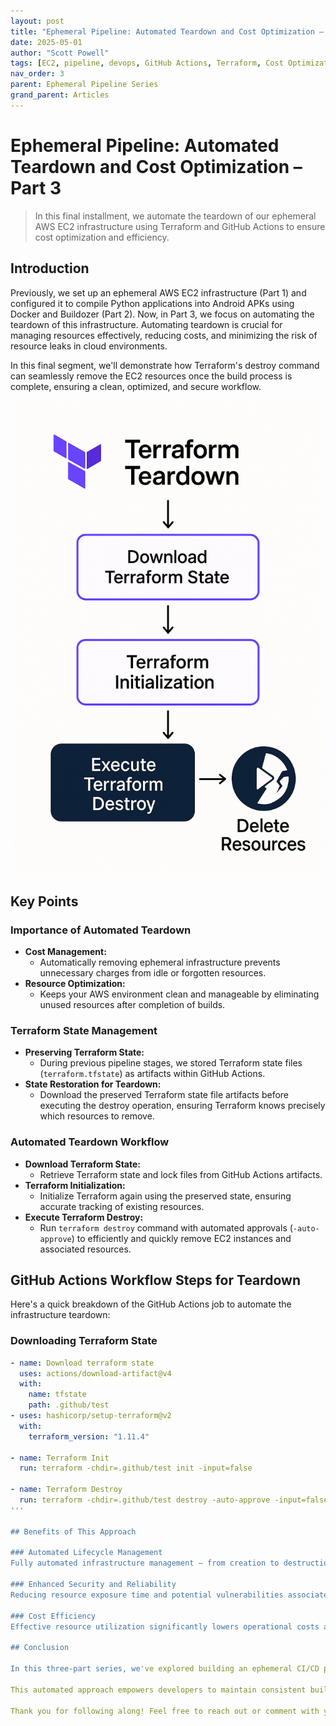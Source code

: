 ```yaml
---
layout: post
title: "Ephemeral Pipeline: Automated Teardown and Cost Optimization – Part 3"
date: 2025-05-01
author: "Scott Powell"
tags: [EC2, pipeline, devops, GitHub Actions, Terraform, Cost Optimization]
nav_order: 3
parent: Ephemeral Pipeline Series
grand_parent: Articles
---
```


# Ephemeral Pipeline: Automated Teardown and Cost Optimization – Part 3

> In this final installment, we automate the teardown of our ephemeral AWS EC2 infrastructure using Terraform and GitHub Actions to ensure cost optimization and efficiency.

## Introduction

Previously, we set up an ephemeral AWS EC2 infrastructure (Part 1) and configured it to compile Python applications into Android APKs using Docker and Buildozer (Part 2). Now, in Part 3, we focus on automating the teardown of this infrastructure. Automating teardown is crucial for managing resources effectively, reducing costs, and minimizing the risk of resource leaks in cloud environments.

In this final segment, we'll demonstrate how Terraform's destroy command can seamlessly remove the EC2 resources once the build process is complete, ensuring a clean, optimized, and secure workflow.

![Terraform Teardown Flow](../pic/python_to_APK_part3.png)

## Key Points

### Importance of Automated Teardown

- **Cost Management:**
  - Automatically removing ephemeral infrastructure prevents unnecessary charges from idle or forgotten resources.
- **Resource Optimization:**
  - Keeps your AWS environment clean and manageable by eliminating unused resources after completion of builds.

### Terraform State Management

- **Preserving Terraform State:**
  - During previous pipeline stages, we stored Terraform state files (`terraform.tfstate`) as artifacts within GitHub Actions.
- **State Restoration for Teardown:**
  - Download the preserved Terraform state file artifacts before executing the destroy operation, ensuring Terraform knows precisely which resources to remove.

### Automated Teardown Workflow

- **Download Terraform State:**
  - Retrieve Terraform state and lock files from GitHub Actions artifacts.
- **Terraform Initialization:**
  - Initialize Terraform again using the preserved state, ensuring accurate tracking of existing resources.
- **Execute Terraform Destroy:**
  - Run `terraform destroy` command with automated approvals (`-auto-approve`) to efficiently and quickly remove EC2 instances and associated resources.

## GitHub Actions Workflow Steps for Teardown

Here's a quick breakdown of the GitHub Actions job to automate the infrastructure teardown:

### Downloading Terraform State

```yaml
- name: Download terraform state
  uses: actions/download-artifact@v4
  with:
    name: tfstate
    path: .github/test
- uses: hashicorp/setup-terraform@v2
  with: 
    terraform_version: "1.11.4"

- name: Terraform Init
  run: terraform -chdir=.github/test init -input=false

- name: Terraform Destroy
  run: terraform -chdir=.github/test destroy -auto-approve -input=false
'''

## Benefits of This Approach

### Automated Lifecycle Management
Fully automated infrastructure management — from creation to destruction — ensures minimal manual intervention.

### Enhanced Security and Reliability
Reducing resource exposure time and potential vulnerabilities associated with lingering unused infrastructure.

### Cost Efficiency
Effective resource utilization significantly lowers operational costs associated with cloud deployments.

## Conclusion

In this three-part series, we've explored building an ephemeral CI/CD pipeline using AWS EC2, GitHub Actions, Docker, Buildozer, and Terraform. By integrating automated setup, configuration, build, and teardown processes, we achieve a streamlined, cost-effective, and secure solution for compiling Python-based Android apps.

This automated approach empowers developers to maintain consistent build environments, manage resources responsibly, and optimize operational efficiency. By leveraging Terraform's state management and GitHub Actions' automation, teams can confidently scale their software deployment workflows without worrying about unnecessary overhead or escalating cloud costs.

Thank you for following along! Feel free to reach out or comment with your experiences, questions, or suggestions.
